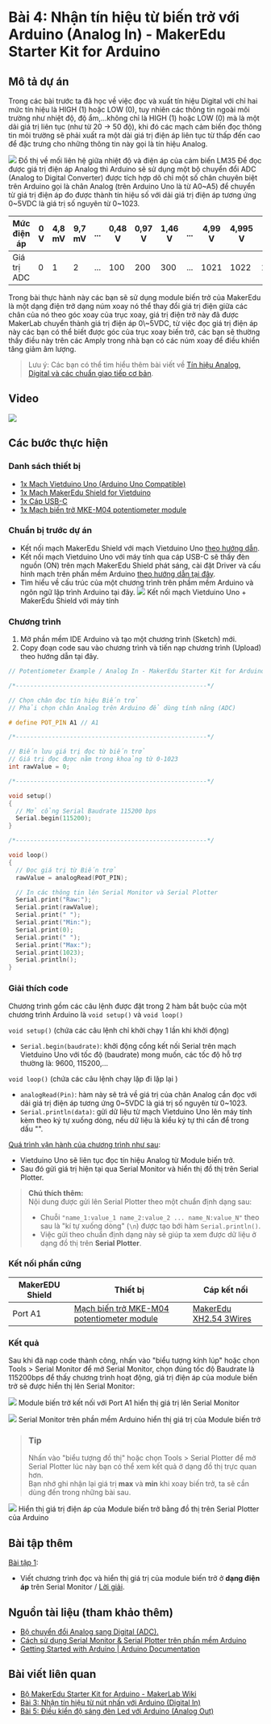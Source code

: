 # Bài 4: Nhận tín hiệu từ biến trở với Arduino (Analog In) - MakerEdu Starter Kit for Arduino

## Mô tả dự án

Trong các bài trước ta đã học về việc đọc và xuất tín hiệu Digital với chỉ hai mức tín hiệu là HIGH (1) hoặc LOW (0), tuy nhiên các thông tin ngoài môi trường như nhiệt độ, độ ẩm,...không chỉ là HIGH (1) hoặc LOW (0) mà là một dải giá trị liên tục (như từ 20 -> 50 độ), khi đó các mạch cảm biến đọc thông tin môi trường sẽ phải xuất ra một dải giá trị điện áp liên tục từ thấp đến cao để đặc trưng cho những thông tin này gọi là tín hiệu Analog.

![](/ex/less04/image/01_1050px-LM35_vout_chart.jpg)
Đồ thị về mối liên hệ giữa nhiệt độ và điện áp của cảm biến LM35
Để đọc được giá trị điện áp Analog thì Arduino sẽ sử dụng một bộ chuyển đổi ADC (Analog to Digital Converter) được tích hợp dô chỉ một số chân chuyên biệt trên Arduino gọi là chân Analog (trên Arduino Uno là từ A0\~A5) để chuyển từ giá trị điện áp đo được thành tín hiệu số với dải giá trị điện áp tương ứng 0\~5VDC là giá trị số nguyên từ 0\~1023.

<table><thead>
  <tr>
    <th>Mức điện áp</th>
    <th>0 V</th>
    <th>4,8 mV</th>
    <th>9,7 mV</th>
    <th>...</th>
    <th>0,48 V</th>
    <th>0,97 V</th>
    <th>1,46 V</th>
    <th>...</th>
    <th>4,99 V</th>
    <th>4,995 V</th>
    <th>5 V</th>
  </tr></thead>
<tbody>
  <tr>
    <td>Giá trị ADC</td>
    <td>0</td>
    <td>1</td>
    <td>2</td>
    <td>...</td>
    <td>100</td>
    <td>200</td>
    <td>300</td>
    <td>...</td>
    <td>1021</td>
    <td>1022</td>
    <td>1023</td>
  </tr>
</tbody>
</table>
Trong bài thực hành này các bạn sẽ sử dụng module biến trở của MakerEdu là một dạng điện trở dạng núm xoay nó thể thay đổi giá trị điện giữa các chân của nó theo góc xoay của trục xoay, giá trị điện trở này đã được MakerLab chuyển thành giá trị điện áp 0\~5VDC, từ việc đọc giá trị điện áp này các bạn có thể biết được góc của trục xoay biến trở, các bạn sẽ thường thấy điều này trên các Amply trong nhà bạn có các núm xoay để điều khiển tăng giảm âm lượng.

> Lưu ý:
Các bạn có thể tìm hiểu thêm bài viết về [Tín hiệu Analog, Digital và các chuẩn giao tiếp cơ bản](/ex/less02/A_D_signal_and_interface/README.md).

## Video

![](/ex/less04/image/02_video_less04.png)

## Các bước thực hiện

### Danh sách thiết bị

- [1x Mạch Vietduino Uno (Arduino Uno Compatible)](https://makerlab.vn/vuno)
- [1x Mạch MakerEdu Shield for Vietduino](https://makerlab.vn/vietduinosd)
- [1x Cáp USB-C](https://hshop.vn/cap-usb-type-c)
- [1x Mạch biến trở MKE-M04 potentiometer module](https://makerlab.vn/mkem04)

### Chuẩn bị trước dự án

- Kết nối mạch MakerEdu Shield với mạch Vietduino Uno [theo hướng dẫn](https://makerlab.vn/vietduinosd).
- Kết nối mạch Vietduino Uno với máy tính qua cáp USB-C sẽ thấy đèn nguồn (ON) trên mạch MakerEdu Shield phát sáng, cài đặt Driver và cấu hình mạch trên phần mềm Arduino [theo hướng dẫn tại đây](https://makerlab.vn/vuno).
- Tìm hiểu về cấu trúc của một chương trình trên phầm mềm Arduino và ngôn ngữ lập trình Arduino tại đây.
![](/ex/less04/image/03_1050px-connect.jpg)
Kết nối mạch Vietduino Uno + MakerEdu Shield với máy tính

### Chương trình

1. Mở phần mềm IDE Arduino và tạo một chương trình (Sketch) mới.
1. Copy đoạn code sau vào chương trình và tiến nạp chương trình (Upload) theo hướng dẫn tại đây.

```ino
// Potentiometer Example / Analog In - MakerEdu Starter Kit for Arduino

/*-----------------------------------------------------*/

// Chọn chân đọc tín hiệu Biến trở
// Phải chọn chân Analog trên Arduino để dùng tính năng (ADC)

# define POT_PIN A1 // A1

/*-----------------------------------------------------*/

// Biến lưu giá trị đọc từ biến trở
// Giá trị đọc được nằm trong khoảng từ 0-1023
int rawValue = 0;

/*-----------------------------------------------------*/

void setup()
{
  // Mở cổng Serial Baudrate 115200 bps
  Serial.begin(115200);
}

/*-----------------------------------------------------*/

void loop()
{
  // Đọc giá trị từ Biến trở
  rawValue = analogRead(POT_PIN);

  // In các thông tin lên Serial Monitor và Serial Plotter
  Serial.print("Raw:");
  Serial.print(rawValue);
  Serial.print(" ");
  Serial.print("Min:");
  Serial.print(0);
  Serial.print(" ");
  Serial.print("Max:");
  Serial.print(1023);
  Serial.println();
}
```

### Giải thích code

Chương trình gồm các câu lệnh được đặt trong 2 hàm bắt buộc của một chương trình Arduino là `void setup()` và `void loop()`  

`void setup()` (chứa các câu lệnh chỉ khởi chạy 1 lần khi khởi động)  

- `Serial.begin(baudrate)`: khởi động cổng kết nối Serial trên mạch Vietduino Uno với tốc độ (baudrate) mong muốn, các tốc độ hỗ trợ thường là: 9600, 115200,...

`void loop()` (chứa các câu lệnh chạy lặp đi lặp lại )  

- `analogRead(Pin)`: hàm này sẽ trả về giá trị của chân Analog cần đọc với dải giá trị điện áp tương ứng 0\~5VDC là giá trị số nguyên từ 0\~1023.
- `Serial.println(data)`: gửi dữ liệu từ mạch Vietduino Uno lên máy tính kèm theo ký tự xuống dòng, nếu dữ liệu là kiểu ký tự thì cần để trong dấu "".

<ins>Quá trình vận hành của chương trình như sau</ins>:

- Vietduino Uno sẽ liên tục đọc tín hiệu Analog từ Module biến trở.
- Sau đó gửi giá trị hiện tại qua Serial Monitor và hiển thị đồ thị trên Serial Plotter.

> **Chú thích thêm:**  
> Nội dung được gửi lên Serial Plotter theo một chuẩn định dạng sau:  
>
> - Chuỗi `"name_1:value_1 name_2:value_2 ... name_N:value_N"` theo sau là "kí tự xuống dòng" (`\n`) được tạo bới hàm `Serial.println()`.  
> - Việc gửi theo chuẩn định dạng này sẽ giúp ta xem được dữ liệu ở dạng đồ thị trên **Serial Plotter**.

### Kết nối phần cứng

<table><thead>
  <tr>
    <th>MakerEDU Shield</th>
    <th>Thiết bị</th>
    <th>Cáp kết nối</th>
  </tr></thead>
<tbody>
  <tr>
    <td>Port A1</td>
    <td><a href="https://makerlab.vn/mkem04">Mạch biến trở MKE-M04 potentiometer module</a></td>
    <td><a href="https://hshop.vn/cap-ket-noi-makeredu-xh2-54-3wires-20cm-cable">MakerEdu XH2.54 3Wires</td>
  </tr>
</tbody>
</table>

### Kết quả

Sau khi đã nạp code thành công, nhấn vào "biểu tượng kính lúp" hoặc chọn Tools > Serial Monitor để mở Serial Monitor, chọn đúng tốc độ Baudrate là 115200bps để thấy chương trình hoạt động, giá trị điện áp của module biến trở sẽ được hiển thị lên Serial Monitor:

![](/ex/less04/image/04_1050px-Analog_in_example.jpg)
Module biến trở kết nối với Port A1 hiển thị giá trị lên Serial Monitor

![](/ex/less04/image/05_1050px-Screenshot_2023-07-10_at_11.16.02.png)
Serial Monitor trên phần mềm Arduino hiển thị giá trị của Module biến trở

> ### **Tip**  
>
> Nhấn vào "biểu tượng đồ thị" hoặc chọn Tools > Serial Plotter để mở Serial Plotter lúc này bạn có thể xem kết quả ở dạng đồ thị trực quan hơn.  
> Bạn nhớ ghi nhận lại giá trị **max** và **min** khi xoay biến trở, ta sẽ cần dùng đến trong những bài sau.

![](/ex/less04/image/06_1050px-MakerEdu_Starter_Kit_Bai4.png)
Hiển thị giá trị điện áp của Module biến trở bằng đồ thị trên Serial Plotter của Arduino  

## Bài tập thêm

<ins>Bài tập 1</ins>:

- Viết chương trình đọc và hiển thị giá trị của module biến trở ở **dạng điện áp** trên Serial Monitor / [Lời giải](/solution/README.md).

## Nguồn tài liệu (tham khảo thêm)

- [Bộ chuyển đổi Analog sang Digital (ADC).](https://www.geeksforgeeks.org/analog-to-digital-conversion/)
- [Cách sử dụng Serial Monitor & Serial Plotter trên phần mềm Arduino](https://wiki.makerlab.vn/index.php/C%C3%A1ch_s%E1%BB%AD_d%E1%BB%A5ng_Serial_Monitor_%26_Serial_Plotter_tr%C3%AAn_ph%E1%BA%A7n_m%E1%BB%81m_Arduino)
- [Getting Started with Arduino | Arduino Documentation](https://docs.arduino.cc/learn/starting-guide/getting-started-arduino)

## Bài viết liên quan

- [Bộ MakerEdu Starter Kit for Arduino - MakerLab Wiki](README.md)
- [Bài 3: Nhận tín hiệu từ nút nhấn với Arduino (Digital In)](/ex/less03/README.md)
- [Bài 5: Điều kiển độ sáng đèn Led với Arduino (Analog Out)](/ex/less05/README.md)
